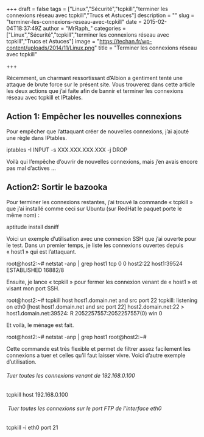 +++
draft = false
tags = ["Linux","Sécurité","tcpkill","terminer les connexions réseau avec tcpkill","Trucs et Astuces"]
description = ""
slug = "terminer-les-connexions-reseau-avec-tcpkill"
date = 2015-02-04T18:37:49Z
author = "MrRaph_"
categories = ["Linux","Sécurité","tcpkill","terminer les connexions réseau avec tcpkill","Trucs et Astuces"]
image = "https://techan.fr/wp-content/uploads/2014/11/Linux.png"
title = "Terminer les connexions réseau avec tcpkill"

+++


Récemment, un charmant ressortissant d’Albion a gentiment tenté une attaque de brute force sur le présent site. Vous trouverez dans cette article les deux actions que j’ai faite afin de bannir et terminer les connexions réseau avec tcpkill et IPtables.


## Action 1: Empêcher les nouvelles connexions

Pour empêcher que l’attaquant créer de nouvelles connexions, j’ai ajouté une règle dans IPtables.

iptables -I INPUT -s XXX.XXX.XXX.XXX -j DROP

Voilà qui l’empêche d’ouvrir de nouvelles connexions, mais j’en avais encore pas mal d’actives …


## Action2: Sortir le bazooka

Pour terminer les connexions restantes, j’ai trouvé la commande « tcpkill » que j’ai installé comme ceci sur Ubuntu (sur RedHat le paquet porte le même nom) :

aptitude install dsniff

Voici un exemple d’utilisation avec une connexion SSH que j’ai ouverte pour le test. Dans un premier temps, je liste les connexions ouvertes depuis « host1 » qui est l’attaquant.

root@host2:~# netstat -anp | grep host1 tcp 0 0 host2:22 host1:39524 ESTABLISHED 16882/8

Ensuite, je lance « tcpkill » pour fermer les connexion venant de « host1 » et visant mon port SSH.

root@host2:~# tcpkill host host1.domain.net and src port 22 tcpkill: listening on eth0 [host host1.domain.net and src port 22] host2.domain.net:22 > host1.domain.net:39524: R 2052257557:2052257557(0) win 0

Et voilà, le ménage est fait.

root@host2:~# netstat -anp | grep host1 root@host2:~#

Cette commande est très flexible et permet de filtrer assez facilement les connexions a tuer et celles qu’il faut laisser vivre. Voici d’autre exemple d’utilisation.

###### Tuer toutes les connexions venant de 192.168.0.100

tcpkill host 192.168.0.100

######  Tuer toutes les connexions sur le port FTP de l’interface eth0

tcpkill -i eth0 port 21

 

 


